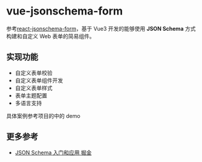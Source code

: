 # vue-jsonschema-form

参考[react-jsonschema-form](https://github.com/rjsf-team/react-jsonschema-form)，基于 Vue3 开发的能够使用 **JSON Schema** 方式构建和自定义 Web 表单的简易组件。

## 实现功能

- 自定义表单校验
- 自定义表单组件开发
- 自定义表单样式
- 表单主题配置
- 多语言支持

具体案例参考项目的中的 demo

## 更多参考

- [JSON Schema 入门和应用 掘金](https://juejin.cn/post/7071174879778242568)
